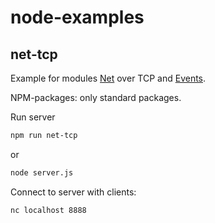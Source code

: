 # node-examples

## net-tcp

Example for modules [Net](https://nodejs.org/api/net.html) over TCP and [Events](https://nodejs.org/api/events.html).

NPM-packages: only standard packages.

Run server

``` bash
npm run net-tcp
```

or

``` bash
node server.js
```

Connect to server with clients:

``` bash
nc localhost 8888
```
